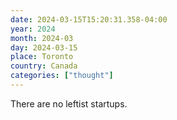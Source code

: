 ```yaml
---
date: 2024-03-15T15:20:31.358-04:00
year: 2024
month: 2024-03
day: 2024-03-15
place: Toronto
country: Canada
categories: ["thought"]
---
```

There are no leftist startups.
